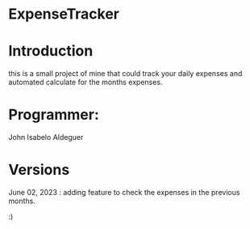 # ExpenseTracker

# Introduction
this is a small project of mine that could track your daily expenses
and automated calculate for the months expenses.

# Programmer:
John Isabelo Aldeguer

# Versions
June 02, 2023 : adding feature to check the expenses in the previous months. 

:)
